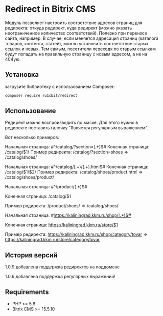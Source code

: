 # Redirect in Bitrix CMS

Модуль позволяет настроить соответствие адресов страниц для редиректа: откуда редирект, куда редирект (можно указать неограниченное количество соответствий). Полезно при переносе сайта, например. В случае, если меняется адресация страниц (каталога товаров, контента, статей), можно установить соответствие старых ссылок и новых. Тем самым, посетители переходя по старым ссылкам будут попадать на правильную страницу с новым адресом, а не на 404ую.


## Установка

загрузите библиотеку с использованием Composer:

```bash
composer require ru1cbit/redirect
```

## Использование
Редирект можно воспроизводить по маске. Для этого нужно в редиректе поставить галочку "Является регулярным выражением". 

Вот несколько примеров:

Начальная страница: #^/catalog/\?section=(.+)$#
Конечная страница: /catalog/$1/
Пример редиректа: /catalog/?section=shoes => /catalog/shoes/


Начальная страница: #^/catalog/(.+)/(.+)\.html$#
Конечная страница: /catalog/$1/$2/
Пример редиректа: /catalog/shoes/product.html => /catalog/shoes/product/


Начальная страница: #^/product/(.*)$#

Конечная страница: /catalog/$1

Пример редиректа: /product/shoes/ => /catalog/shoes/

Начальная страница: #https://kaliningrad.kkm.ru/shop/(.*)$#

Конечная страница: https://kaliningrad.kkm.ru/store/$1

Пример редиректа: https://kaliningrad.kkm.ru/shop/category/tovar =>  https://kaliningrad.kkm.ru/store/category/tovar


## История версий
 1.0.9 добавлена поддержка редиректов на поддомене
 
 1.0.6 добавлена поддержка регулярных выражений!

## Requirements

* PHP >= 5.6
* Bitrix CMS >= 15.5.10
